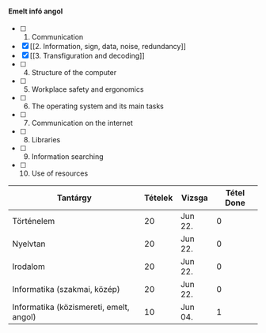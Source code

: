 #### Emelt infó angol
- [ ] 1. Communication
- [x] [[2. Information, sign, data, noise, redundancy]]
- [x] [[3. Transfiguration and decoding]]
- [ ] 4. Structure of the computer
- [ ] 5. Workplace safety and ergonomics
- [ ] 6. The operating system and its main tasks
- [ ] 7. Communication on the internet
- [ ] 8. Libraries
- [ ] 9. Information searching
- [ ] 10. Use of resources


Tantárgy | Tételek | Vizsga | Tétel Done
------------ | ------------ | ------------ | ------------
Történelem | 20 | Jun 22. | 0
Nyelvtan | 20 | Jun 22. | 0
Irodalom | 20 | Jun 22. | 0
Informatika (szakmai, közép) | 20 | Jun 22. | 0
Informatika (közismereti, emelt, angol) | 10 | Jun 04. | 1